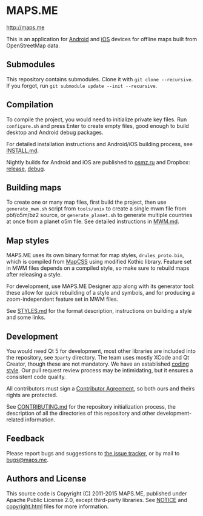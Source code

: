 # MAPS.ME

http://maps.me

This is an application for [Android](https://play.google.com/store/apps/details?id=com.mapswithme.maps.pro)
and [iOS](https://itunes.apple.com/app/id510623322) devices for offline maps built from OpenStreetMap data.

## Submodules

This repository contains submodules. Clone it with `git clone --recursive`. If you forgot,
run `git submodule update --init --recursive`.

## Compilation

To compile the project, you would need to initialize private key files. Run
`configure.sh` and press Enter to create empty files, good enough to build desktop
and Android debug packages.

For detailed installation instructions and Android/iOS building process,
see [INSTALL.md](https://github.com/mapsme/omim/tree/master/docs/INSTALL.md).

Nightly builds for Android and iOS are published to [osmz.ru](http://osmz.ru/mwm/)
and Dropbox: [release](http://maps.me/release), [debug](http://maps.me/debug).

## Building maps

To create one or many map files, first build the project, then use `generate_mwm.sh` script from
`tools/unix` to create a single mwm file from pbf/o5m/bz2 source, or `generate_planet.sh`
to generate multiple countries at once from a planet o5m file. See detailed instructions
in [MWM.md](https://github.com/mapsme/omim/tree/master/docs/MWM.md).

## Map styles

MAPS.ME uses its own binary format for map styles, `drules_proto.bin`, which is compiled from
[MapCSS](http://wiki.openstreetmap.org/wiki/MapCSS) using modified Kothic library.
Feature set in MWM files depends on a compiled style, so make sure to rebuild maps after
releasing a style.

For development, use MAPS.ME Designer app along with its generator tool: these allow
for quick rebuilding of a style and symbols, and for producing a zoom-independent
feature set in MWM files.

See [STYLES.md](https://github.com/mapsme/omim/tree/master/docs/STYLES.md) for the
format description, instructions on building a style and some links.

## Development

You would need Qt 5 for development, most other libraries are included into the
repository, see `3party` directory. The team uses mostly XCode and Qt Creator,
though these are not mandatory. We have an established
[coding style](https://github.com/mapsme/omim/blob/master/docs/CPP_STYLE.md).
Our pull request review process may be intimidating, but it ensures a consistent
code quality.

All contributors must sign a [Contributor Agreement](https://github.com/mapsme/omim/blob/master/docs/CLA.md),
so both ours and theirs rights are protected.

See [CONTRIBUTING.md](https://github.com/mapsme/omim/blob/master/docs/CONTRIBUTING.md)
for the repository initialization process, the description of all the directories
of this repository and other development-related information.

## Feedback

Please report bugs and suggestions to [the issue tracker](https://github.com/mapsme/omim/issues),
or by mail to bugs@maps.me.

## Authors and License

This source code is Copyright (C) 2011-2015 MAPS.ME, published under Apache Public License 2.0,
except third-party libraries. See [NOTICE](https://github.com/mapsme/omim/blob/master/NOTICE)
and [copyright.html](data/coyright.html) files for more information.
